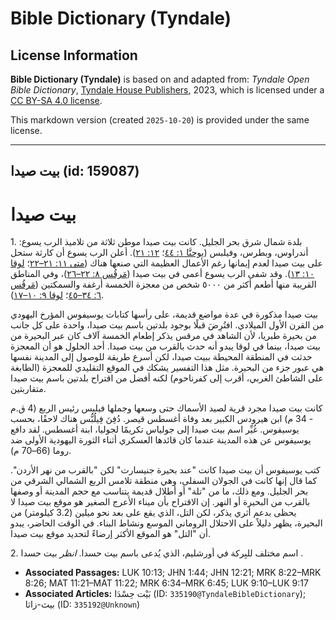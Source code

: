 # Bible Dictionary (Tyndale)

## License Information

**Bible Dictionary (Tyndale)** is based on and adapted from: _Tyndale Open Bible Dictionary_, [Tyndale House Publishers](https://tyndaleopenresources.com/), 2023, which is licensed under a [CC BY-SA 4.0 license](https://creativecommons.org/licenses/by-sa/4.0/legalcode.en).

This markdown version (created `2025-10-20`) is provided under the same license.



--------------------------------

## بيت صيدا (id: 159087)

بيت صيدا
========

1\. بلدة شمال شرق بحر الجليل. كانت بيت صيدا موطن ثلاثة من تلاميذ الرب يسوع: أندراوس، وبطرس، وفيلبس ([يوحنَّا ١: ٤٤](https://ref.ly/John1:44)؛ [١٢: ٢١](https://ref.ly/John12:21)). أعلن الرب يسوع أن كارثة ستحل على بيت صيدا لعدم إيمانها رغم الأعمال العظيمة التي صنعها هناك ([متى ١١: ٢١–٢٢](https://ref.ly/Matt11:21-Matt11:22)؛ [لوقا ١٠: ١٣](https://ref.ly/Luke10:13)). وقد شفى الرب يسوع أعمى في بيت صيدا ([مَرقُس ٨: ٢٢–٢٦](https://ref.ly/Mark8:22-Mark8:26))، وفي المناطق القريبة منها أطعم أكثر من ٥٠٠٠ شخص من معجزة الخمسة أرغفة والسمكتين ([مَرقُس ٦: ٣٤–٤٥](https://ref.ly/Mark6:34-Mark6:45)؛ [لوقا ٩: ١٠–١٧](https://ref.ly/Luke9:10-Luke9:17)).

بيت صيدا مذكورة في عدة مواضع قديمة، على رأسها كتابات يوسيفوس المؤرخ اليهودي من القرن الأول الميلادي. افتُرِضَ قبلًا بوجود بلدتين باسم بيت صيدا، واحدة على كل جانب من بحيرة طبريا، لأن الشاهد في مرقس يذكر إطعام الخمسة آلاف كان عبر البحيرة من بيت صيدا، بينما في لوقا يبدو أنه حدث بالقرب من بيت صيدا. أحد الحلول هو أن المعجزة حدثت في المنطقة المحيطة ببيت صيدا، لكن أسرع طريقة للوصول إلى المدينة نفسها هي عبور جزء من البحيرة. مثل هذا التفسير يشكك في الموقع التقليدي للمعجزة (الطابغة على الشاطئ الغربي، أقرب إلى كفرناحوم) لكنه أفضل من اقتراح بلدتين باسم بيت صيدا متقاربتين.

كانت بيت صيدا مجرد قرية لصيد الأسماك حتى وسعها وجملها فيلبس رئيس الربع (4 ق.م \- 34 م) ابن هيرودس الكبير بعد وفاة أغسطس قيصر. دُفِنَ فِيلُبُّس هناك لاحقًا، بحسب يوسيفوس. غُيِّر اسم بيت صيدا إلى جولياس تكريمًا لجوليا، ابنة أغسطس. لقد دافع يوسيفوس عن هذه المدينة عندما كان قائدها العسكري أثناء الثورة اليهودية الأولى ضد روما (66–70 م).

كتب يوسيفوس أن بيت صيدا كانت "عند بحيرة جنيسارت" لكن "بالقرب من نهر الأردن". كما قال إنها كانت في الجولان السفلى، وهي منطقة تلامس الربع الشمالي الشرقي من بحر الجليل. ومع ذلك، ما من "تلة" أو أطلال قديمة يتناسب مع حجم المدينة أو وصفها بالقرب من البحيرة أو النهر. إن الاقتراح بأن ميناء الأعرج الصغير هو موقع بيت صيدا لا يحظى بدعم أثري يذكر، لكن التل، الذي يقع على بعد نحو ميلين (3\.2 كيلومتر) من البحيرة، يظهر دليلاً على الاحتلال الروماني الموسع ونشاط البناء. في الوقت الحاضر، يبدو أن "التل" هو الموقع الأكثر إرضاءً لتحديد موقع بيت صيدا.

2\. اسم مختلف للبِركة في أورشليم، الذي يُدعى باسم بيت حسدا. *انظر* بيت حسدا .

* **Associated Passages:** LUK 10:13; JHN 1:44; JHN 12:21; MRK 8:22–MRK 8:26; MAT 11:21–MAT 11:22; MRK 6:34–MRK 6:45; LUK 9:10–LUK 9:17
* **Associated Articles:** بَيْت حِسْدَا (ID: `335190@TyndaleBibleDictionary`); بيث-زاثا (ID: `335192@Unknown`)

